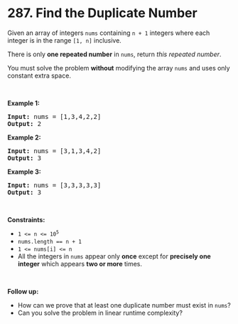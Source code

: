 # 287. Find the Duplicate Number 

<p>Given an array of integers <code>nums</code> containing&nbsp;<code>n + 1</code> integers where each integer is in the range <code>[1, n]</code> inclusive.</p>

<p>There is only <strong>one repeated number</strong> in <code>nums</code>, return <em>this&nbsp;repeated&nbsp;number</em>.</p>

<p>You must solve the problem <strong>without</strong> modifying the array <code>nums</code>&nbsp;and uses only constant extra space.</p>

<p>&nbsp;</p>
<p><strong class="example">Example 1:</strong></p>

<pre>
<strong>Input:</strong> nums = [1,3,4,2,2]
<strong>Output:</strong> 2
</pre>

<p><strong class="example">Example 2:</strong></p>

<pre>
<strong>Input:</strong> nums = [3,1,3,4,2]
<strong>Output:</strong> 3
</pre>

<p><strong class="example">Example 3:</strong></p>

<pre>
<strong>Input:</strong> nums = [3,3,3,3,3]
<strong>Output:</strong> 3</pre>

<p>&nbsp;</p>
<p><strong>Constraints:</strong></p>

<ul>
	<li><code>1 &lt;= n &lt;= 10<sup>5</sup></code></li>
	<li><code>nums.length == n + 1</code></li>
	<li><code>1 &lt;= nums[i] &lt;= n</code></li>
	<li>All the integers in <code>nums</code> appear only <strong>once</strong> except for <strong>precisely one integer</strong> which appears <strong>two or more</strong> times.</li>
</ul>

<p>&nbsp;</p>
<p><b>Follow up:</b></p>

<ul>
	<li>How can we prove that at least one duplicate number must exist in <code>nums</code>?</li>
	<li>Can you solve the problem in linear runtime complexity?</li>
</ul>
